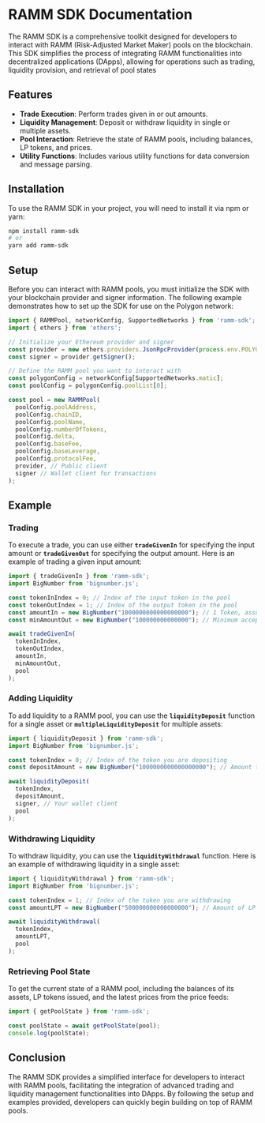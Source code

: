 
# RAMM SDK Documentation

The RAMM SDK is a comprehensive toolkit designed for developers to interact with RAMM (Risk-Adjusted Market Maker) pools on the blockchain. This SDK simplifies the process of integrating RAMM functionalities into decentralized applications (DApps), allowing for operations such as trading, liquidity provision, and retrieval of pool states

## Features

* **Trade Execution**: Perform trades given in or out amounts.
* **Liquidity Management**: Deposit or withdraw liquidity in single or multiple assets.
* **Pool Interaction**: Retrieve the state of RAMM pools, including balances, LP tokens, and prices.
* **Utility Functions**: Includes various utility functions for data conversion and message parsing.

## Installation

To use the RAMM SDK in your project, you will need to install it via npm or yarn:

```bash
npm install ramm-sdk
# or
yarn add ramm-sdk

```

## Setup

Before you can interact with RAMM pools, you must initialize the SDK with your blockchain provider and signer information. The following example demonstrates how to set up the SDK for use on the Polygon network:

```javascript
import { RAMMPool, networkConfig, SupportedNetworks } from 'ramm-sdk';
import { ethers } from 'ethers';

// Initialize your Ethereum provider and signer
const provider = new ethers.providers.JsonRpcProvider(process.env.POLYGON_RPC_URL);
const signer = provider.getSigner();

// Define the RAMM pool you want to interact with
const polygonConfig = networkConfig[SupportedNetworks.matic];
const poolConfig = polygonConfig.poolList[0];

const pool = new RAMMPool(
  poolConfig.poolAddress,
  poolConfig.chainID,
  poolConfig.poolName,
  poolConfig.numberOfTokens,
  poolConfig.delta,
  poolConfig.baseFee,
  poolConfig.baseLeverage,
  poolConfig.protocolFee,
  provider, // Public client
  signer // Wallet client for transactions
);
```

## Example

### Trading

To execute a trade, you can use either **`tradeGivenIn`** for specifying the input amount or **`tradeGivenOut`** for specifying the output amount. Here is an example of trading a given input amount:

```javascript
import { tradeGivenIn } from 'ramm-sdk';
import BigNumber from 'bignumber.js';

const tokenInIndex = 0; // Index of the input token in the pool
const tokenOutIndex = 1; // Index of the output token in the pool
const amountIn = new BigNumber("1000000000000000000"); // 1 Token, assuming 18 decimal places
const minAmountOut = new BigNumber("100000000000000"); // Minimum acceptable output amount

await tradeGivenIn(
  tokenInIndex,
  tokenOutIndex,
  amountIn,
  minAmountOut,
  pool
);
```

### Adding Liquidity

To add liquidity to a RAMM pool, you can use the **`liquidityDeposit`** function for a single asset or **`multipleLiquidityDeposit`** for multiple assets:

```javascript
import { liquidityDeposit } from 'ramm-sdk';
import BigNumber from 'bignumber.js';

const tokenIndex = 0; // Index of the token you are depositing
const depositAmount = new BigNumber("1000000000000000000"); // Amount to deposit

await liquidityDeposit(
  tokenIndex,
  depositAmount,
  signer, // Your wallet client
  pool
);
```

### Withdrawing Liquidity

To withdraw liquidity, you can use the **`liquidityWithdrawal`** function. Here is an example of withdrawing liquidity in a single asset:

```javascript
import { liquidityWithdrawal } from 'ramm-sdk';
import BigNumber from 'bignumber.js';

const tokenIndex = 1; // Index of the token you are withdrawing
const amountLPT = new BigNumber("500000000000000000"); // Amount of LP tokens to redeem

await liquidityWithdrawal(
  tokenIndex,
  amountLPT,
  pool
);
```

### Retrieving Pool State

To get the current state of a RAMM pool, including the balances of its assets, LP tokens issued, and the latest prices from the price feeds:

```javascript
import { getPoolState } from 'ramm-sdk';

const poolState = await getPoolState(pool);
console.log(poolState);
```

## Conclusion

The RAMM SDK provides a simplified interface for developers to interact with RAMM pools, facilitating the integration of advanced trading and liquidity management functionalities into DApps. By following the setup and examples provided, developers can quickly begin building on top of RAMM pools.